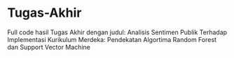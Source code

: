 # Tugas-Akhir
Full code hasil Tugas Akhir dengan judul: Analisis Sentimen Publik Terhadap Implementasi Kurikulum Merdeka: Pendekatan Algortima Random Forest dan Support Vector Machine

